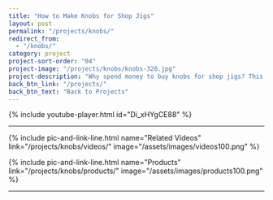 ```yaml
---
title: "How to Make Knobs for Shop Jigs"
layout: post
permalink: "/projects/knobs/"
redirect_from:
  - "/knobs/"
category: project
project-sort-order: "04"
project-image: "/projects/knobs/knobs-320.jpg"
project-description: "Why spend money to buy knobs for shop jigs? This is how I make my own knobs."
back_btn_link: "/projects/"
back_btn_text: "Back to Projects"
---
```


{% include youtube-player.html id="Di_xHYgCE88" %}

<p style="clear: left"></p>

<hr class="hr-thick">

<p></p>

{% include pic-and-link-line.html
  name="Related Videos"
  link="/projects/knobs/videos/"
  image="/assets/images/videos100.png" %}

{% include pic-and-link-line.html
  name="Products"
  link="/projects/knobs/products/"
  image="/assets/images/products100.png" %}

<hr class="hr-thick">

<p></p>
